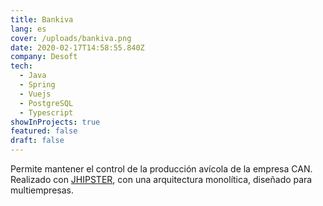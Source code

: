 ```yaml
---
title: Bankiva
lang: es
cover: /uploads/bankiva.png
date: 2020-02-17T14:58:55.840Z
company: Desoft
tech:
  - Java
  - Spring
  - Vuejs
  - PostgreSQL
  - Typescript
showInProjects: true
featured: false
draft: false
---
```

Permite mantener el control de la producción avícola de la empresa CAN. Realizado con [JHIPSTER](https://www.jhipster.tech/), con una arquitectura monolítica, diseñado para multiempresas.
